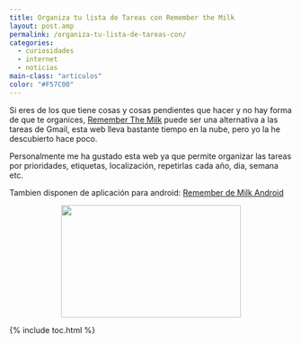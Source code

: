 ```yaml
---
title: Organiza tu lista de Tareas con Remember the Milk
layout: post.amp
permalink: /organiza-tu-lista-de-tareas-con/
categories:
  - curiosidades
  - internet
  - noticias
main-class: "articulos"
color: "#F57C00"
---
```

<div class="iconews">
</div>

Si eres de los que tiene cosas y cosas pendientes que hacer y no hay forma de que te organices, [Remember The Milk][1] puede ser una alternativa a las tareas de Gmail, esta web lleva bastante tiempo en la nube, pero yo la he descubierto hace poco.  

<!--ad-->

Personalmente me ha gustado esta web ya que permite organizar las tareas por prioridades, etiquetas, localización, repetirlas cada año, dia, semana etc.

Tambien disponen de aplicación para android: [Remember de Milk Android][2]

<div class="separator" style="clear: both; text-align: center;">
  <a href="https://2.bp.blogspot.com/-8j9hDAVSaE4/TaQV05eYOzI/AAAAAAAAAas/7uOEbPjFXBw/s1600/Screenshot-1.png" imageanchor="1" style="margin-left:1em; margin-right:1em"><img border="0" height="200" width="320" src="https://2.bp.blogspot.com/-8j9hDAVSaE4/TaQV05eYOzI/AAAAAAAAAas/7uOEbPjFXBw/s320/Screenshot-1.png" /></a>
</div>



 [1]: https://www.rememberthemilk.com
 [2]: https://market.android.com/details?id=com.rememberthemilk.MobileRTM&feature=search_result

{% include toc.html %}
